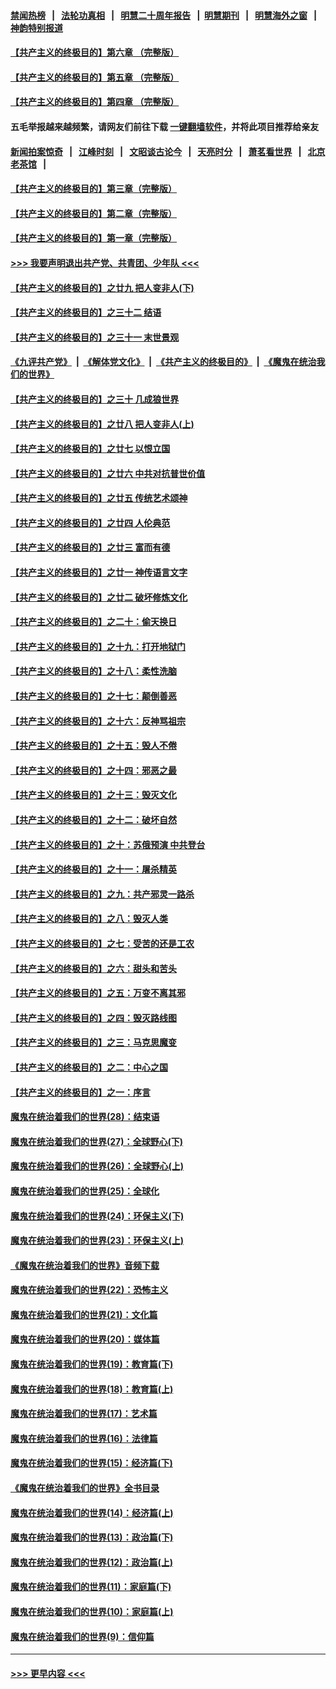 #### [禁闻热榜](热点新闻.md?=0)  &nbsp;&nbsp;|&nbsp;&nbsp; [法轮功真相](https://github.com/gfw-breaker/truth/blob/master/README.md?=0) &nbsp;&nbsp;|&nbsp;&nbsp; [明慧二十周年报告](https://github.com/gfw-breaker/mh-reports/blob/master/README.md?=0) &nbsp;&nbsp;|&nbsp;&nbsp;[明慧期刊](https://github.com/gfw-breaker/mh-qikan) &nbsp;&nbsp;|&nbsp;&nbsp; [明慧海外之窗](https://github.com/gfw-breaker/mh-news/blob/master/README.md?=0) &nbsp;&nbsp;|&nbsp;&nbsp; [神韵特别报道](https://github.com/gfw-breaker/mh-news/blob/master/shenyun.md?=0)
#### [【共产主义的终极目的】第六章 （完整版）](../pages/nsc422/n11428913.md?t=03011831) 
#### [【共产主义的终极目的】第五章 （完整版）](../pages/nsc422/n11428912.md?t=03011831) 
#### [【共产主义的终极目的】第四章 （完整版）](../pages/nsc422/n11428907.md?t=03011831) 
#### 五毛举报越来越频繁，请网友们前往下载 [一键翻墙软件](https://github.com/gfw-breaker/ssr-accounts)，并将此项目推荐给亲友
#### [新闻拍案惊奇](https://github.com/gfw-breaker/banned-news/blob/master/pages/link4.md) &nbsp;&nbsp;|&nbsp;&nbsp; [江峰时刻](https://github.com/gfw-breaker/banned-news/blob/master/pages/link4.md) &nbsp;&nbsp;|&nbsp;&nbsp; [文昭谈古论今](https://github.com/gfw-breaker/banned-news/blob/master/pages/link4.md) &nbsp;&nbsp;|&nbsp;&nbsp; [天亮时分](https://github.com/gfw-breaker/banned-news/blob/master/pages/link4.md) &nbsp;&nbsp;|&nbsp;&nbsp; [萧茗看世界](https://github.com/gfw-breaker/banned-news/blob/master/pages/link4.md) &nbsp;&nbsp;|&nbsp;&nbsp; [北京老茶馆](https://github.com/gfw-breaker/banned-news/blob/master/pages/link4.md) &nbsp;&nbsp;|&nbsp;&nbsp; 
#### [【共产主义的终极目的】第三章（完整版）](../pages/nsc422/n11428848.md?t=03011831) 
#### [【共产主义的终极目的】第二章（完整版）](../pages/nsc422/n11428831.md?t=03011831) 
#### [【共产主义的终极目的】第一章（完整版）](../pages/nsc422/n11417651.md?t=03011831) 
#### [>>> 我要声明退出共产党、共青团、少年队 <<<](https://github.com/begood0513/goodnews/blob/master/quit/letter.md) 
#### [【共产主义的终极目的】之廿九 把人变非人(下)](../pages/nsc422/n11344140.md?t=03011831) 
#### [【共产主义的终极目的】之三十二 结语](../pages/nsc422/n11360535.md?t=03011831) 
#### [【共产主义的终极目的】之三十一 末世景观](../pages/nsc422/n11351129.md?t=03011831) 
#### [《九评共产党》](https://github.com/begood0513/9ping.md/blob/master/README.md) &nbsp;|&nbsp; [《解体党文化》](../../../../jtdwh.md/blob/master/README.md)  &nbsp;|&nbsp; [《共产主义的终极目的》](../../../../gczydzjmd.md/blob/master/README.md) &nbsp;|&nbsp; [《魔鬼在统治我们的世界》](../../../../mgztzwmdsj.md/blob/master/README.md) 
#### [【共产主义的终极目的】之三十 几成狼世界](../pages/nsc422/n11348280.md?t=03011831) 
#### [【共产主义的终极目的】之廿八 把人变非人(上)](../pages/nsc422/n11340492.md?t=03011831) 
#### [【共产主义的终极目的】之廿七 以恨立国](../pages/nsc422/n11336944.md?t=03011831) 
#### [【共产主义的终极目的】之廿六 中共对抗普世价值](../pages/nsc422/n11324785.md?t=03011831) 
#### [【共产主义的终极目的】之廿五 传统艺术颂神](../pages/nsc422/n11296396.md?t=03011831) 
#### [【共产主义的终极目的】之廿四 人伦典范](../pages/nsc422/n11296397.md?t=03011831) 
#### [【共产主义的终极目的】之廿三 富而有德](../pages/nsc422/n11283598.md?t=03011831) 
#### [【共产主义的终极目的】之廿一 神传语言文字](../pages/nsc422/n11263265.md?t=03011831) 
#### [【共产主义的终极目的】之廿二 破坏修炼文化](../pages/nsc422/n11245728.md?t=03011831) 
#### [【共产主义的终极目的】之二十：偷天换日](../pages/nsc422/n11238846.md?t=03011831) 
#### [【共产主义的终极目的】之十九：打开地狱门](../pages/nsc422/n11206376.md?t=03011831) 
#### [【共产主义的终极目的】之十八：柔性洗脑](../pages/nsc422/n11199994.md?t=03011831) 
#### [【共产主义的终极目的】之十七：颠倒善恶](../pages/nsc422/n11179782.md?t=03011831) 
#### [【共产主义的终极目的】之十六：反神骂祖宗](../pages/nsc422/n11166798.md?t=03011831) 
#### [【共产主义的终极目的】之十五：毁人不倦](../pages/nsc422/n11166792.md?t=03011831) 
#### [【共产主义的终极目的】之十四：邪恶之最](../pages/nsc422/n11150249.md?t=03011831) 
#### [【共产主义的终极目的】之十三：毁灭文化](../pages/nsc422/n11135227.md?t=03011831) 
#### [【共产主义的终极目的】之十二：破坏自然](../pages/nsc422/n11135214.md?t=03011831) 
#### [【共产主义的终极目的】之十：苏俄预演 中共登台](../pages/nsc422/n11118424.md?t=03011831) 
#### [【共产主义的终极目的】之十一：屠杀精英](../pages/nsc422/n11118442.md?t=03011831) 
#### [【共产主义的终极目的】之九：共产邪灵一路杀](../pages/nsc422/n11114139.md?t=03011831) 
#### [【共产主义的终极目的】之八：毁灭人类](../pages/nsc422/n11108503.md?t=03011831) 
#### [【共产主义的终极目的】之七：受苦的还是工农](../pages/nsc422/n11101809.md?t=03011831) 
#### [【共产主义的终极目的】之六：甜头和苦头](../pages/nsc422/n11096971.md?t=03011831) 
#### [【共产主义的终极目的】之五：万变不离其邪](../pages/nsc422/n11091285.md?t=03011831) 
#### [【共产主义的终极目的】之四：毁灭路线图](../pages/nsc422/n11086284.md?t=03011831) 
#### [【共产主义的终极目的】之三：马克思魔变](../pages/nsc422/n11061941.md?t=03011831) 
#### [【共产主义的终极目的】之二：中心之国](../pages/nsc422/n11047728.md?t=03011831) 
#### [【共产主义的终极目的】之一：序言](../pages/nsc422/n11086077.md?t=03011831) 
#### [魔鬼在统治着我们的世界(28)：结束语](../pages/nsc422/n10936246.md?t=03011831) 
#### [魔鬼在统治着我们的世界(27)：全球野心(下)](../pages/nsc422/n10928319.md?t=03011831) 
#### [魔鬼在统治着我们的世界(26)：全球野心(上)](../pages/nsc422/n10900318.md?t=03011831) 
#### [魔鬼在统治着我们的世界(25)：全球化](../pages/nsc422/n10788205.md?t=03011831) 
#### [魔鬼在统治着我们的世界(24)：环保主义(下)](../pages/nsc422/n10695307.md?t=03011831) 
#### [魔鬼在统治着我们的世界(23)：环保主义(上)](../pages/nsc422/n10688613.md?t=03011831) 
#### [《魔鬼在统治着我们的世界》音频下载](../pages/nsc422/n10635553.md?t=03011831) 
#### [魔鬼在统治着我们的世界(22)：恐怖主义](../pages/nsc422/n10614727.md?t=03011831) 
#### [魔鬼在统治着我们的世界(21)：文化篇](../pages/nsc422/n10597706.md?t=03011831) 
#### [魔鬼在统治着我们的世界(20)：媒体篇](../pages/nsc422/n10586579.md?t=03011831) 
#### [魔鬼在统治着我们的世界(19)：教育篇(下)](../pages/nsc422/n10564808.md?t=03011831) 
#### [魔鬼在统治着我们的世界(18)：教育篇(上)](../pages/nsc422/n10526970.md?t=03011831) 
#### [魔鬼在统治着我们的世界(17)：艺术篇](../pages/nsc422/n10499093.md?t=03011831) 
#### [魔鬼在统治着我们的世界(16)：法律篇](../pages/nsc422/n10485969.md?t=03011831) 
#### [魔鬼在统治着我们的世界(15)：经济篇(下)](../pages/nsc422/n10469975.md?t=03011831) 
#### [《魔鬼在统治着我们的世界》全书目录](../pages/nsc422/n10464261.md?t=03011831) 
#### [魔鬼在统治着我们的世界(14)：经济篇(上)](../pages/nsc422/n10457370.md?t=03011831) 
#### [魔鬼在统治着我们的世界(13)：政治篇(下)](../pages/nsc422/n10448270.md?t=03011831) 
#### [魔鬼在统治着我们的世界(12)：政治篇(上)](../pages/nsc422/n10444576.md?t=03011831) 
#### [魔鬼在统治着我们的世界(11)：家庭篇(下)](../pages/nsc422/n10440961.md?t=03011831) 
#### [魔鬼在统治着我们的世界(10)：家庭篇(上)](../pages/nsc422/n10435448.md?t=03011831) 
#### [魔鬼在统治着我们的世界(9)：信仰篇](../pages/nsc422/n10432159.md?t=03011831) 

----
#### [ >>> 更早内容 <<< ](../indexes/nsc422-earlier.md)
